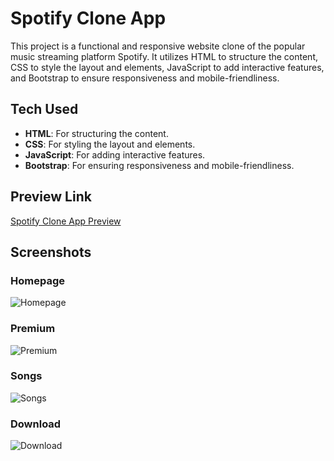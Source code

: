 # Spotify Clone App

This project is a functional and responsive website clone of the popular music streaming platform Spotify. It utilizes HTML to structure the content, CSS to style the layout and elements, JavaScript to add interactive features, and Bootstrap to ensure responsiveness and mobile-friendliness.

## Tech Used
- **HTML**: For structuring the content.
- **CSS**: For styling the layout and elements.
- **JavaScript**: For adding interactive features.
- **Bootstrap**: For ensuring responsiveness and mobile-friendliness.

## Preview Link
[Spotify Clone App Preview](https://beraswapnil.github.io/Spotify-Clone-App/)

## Screenshots

### Homepage
![Homepage](https://github.com/user-attachments/assets/4efbb5c8-2be2-4334-969f-d4d5ca171327)

### Premium
![Premium](https://github.com/user-attachments/assets/0eabb6d9-645f-46c7-a228-92c434561a0d)

### Songs
![Songs](https://github.com/user-attachments/assets/657536ac-8990-473c-ba9e-2b4597e35c88)

### Download
![Download](https://github.com/user-attachments/assets/d9f5258d-7adf-4c2d-b0ac-447572e25a6b)
